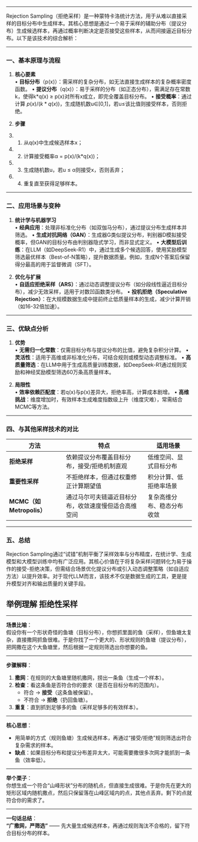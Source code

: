 
---

Rejection Sampling（拒绝采样）是一种蒙特卡洛统计方法，用于从难以直接采样的目标分布中生成样本。其核心思想是通过一个易于采样的辅助分布（提议分布）生成候选样本，再通过概率判断决定是否接受这些样本，从而间接逼近目标分布。以下是该技术的综合解析：

---

### **一、基本原理与流程**
1. **核心要素**  
   • **目标分布**（p(x)）：需采样的复杂分布，如无法直接生成样本的复杂概率密度函数。
   • **提议分布**（q(x)）：易于采样的分布（如正态分布），需满足存在常数k，使得k*q(x) ≥ p(x)对所有x成立，即完全覆盖目标分布。
   • **接受概率**：通过计算 $p(x)/(k*q(x))$，生成随机数u∈[0,1]，若u≤该比值则接受样本，否则拒绝。

2. **步骤**  
3. 1. 从q(x)中生成候选样本x；  
4. 2. 计算接受概率α = p(x)/(k*q(x))；  
5. 3. 生成随机数u，若u ≤ α则接受x，否则丢弃；  
6. 4. 重复直至获得足够样本。

---

### **二、应用场景与变种**
1. **统计学与机器学习**  
   • **经典应用**：处理非标准化分布（如双伽马分布），通过提议分布生成样本并筛选。
   • **生成对抗网络（GAN）**：生成器G类似提议分布，判别器D模拟接受概率，但GAN的目标分布由判别器隐式学习，而非显式定义。
   • **大模型后训练**：在LLM（如DeepSeek-R1）中，通过生成多个候选回答，使用奖励模型筛选最优样本（Best-of-N策略），提升数据质量。例如，生成N个答案后保留得分最高的用于监督微调（SFT）。

2. **优化与扩展**  
   • **自适应拒绝采样（ARS）**：通过动态调整提议分布（如分段线性逼近目标分布），减少无效采样，适用于对数凹函数类分布。
   • **投机拒绝（Speculative Rejection）**：在大规模数据生成中提前终止低质量样本的生成，减少计算开销（如16-32倍加速）。

---

### **三、优缺点分析**
1. **优势**  
   • **无需归一化常数**：仅需目标分布与提议分布的比值，避免复杂积分计算。
   • **灵活性**：适用于高维或非标准化分布，可结合规则或模型动态调整标准。
   • **高质量筛选**：在LLM中用于生成高质量训练数据，如DeepSeek-R1通过规则奖励和神经奖励模型筛选60万条高质量样本。

2. **局限性**  
   • **效率依赖匹配度**：若q(x)与p(x)差异大，拒绝率高，计算成本剧增。
   • **高维挑战**：维度增加时，有效样本生成难度指数级上升（维度灾难），常需结合MCMC等方法。

---

### **四、与其他采样技术的对比**
| **方法**            | **特点**                                                                 | **适用场景**               |
|---------------------|-------------------------------------------------------------------------|--------------------------|
| **拒绝采样**          | 依赖提议分布覆盖目标分布，接受/拒绝机制直观                              | 低维空间、显式目标分布        |
| **重要性采样**        | 不拒绝样本，但通过权重修正计算期望值                                     | 积分计算、低拒绝率场景        |
| **MCMC（如Metropolis）** | 通过马尔可夫链逼近目标分布，收敛速度慢但适合高维空间                     | 复杂高维分布、稳态分布收敛     |

---

### **五、总结**
Rejection Sampling通过“试错”机制平衡了采样效率与分布精度，在统计学、生成模型和大模型训练中均有广泛应用。其核心价值在于将复杂采样问题转化为易于操作的接受-拒绝决策，但需结合场景优化提议分布或引入动态调整策略（如自适应方法）以提升效率。对于现代LLM而言，该技术不仅是数据生成的工具，更是提升模型对齐和输出质量的关键手段。



## 举例理解 拒绝性采样

---

**场景比喻**：  
假设你有一个形状奇怪的鱼塘（目标分布），你想抓里面的鱼（采样），但鱼塘太复杂，直接撒网抓鱼很难。于是你找了一个更大的、形状规则的鱼塘（提议分布），把网撒在这个大鱼塘里，然后根据一定规则筛选出你想要的鱼。

---

**步骤解释**：  
1. **撒网**：在规则的大鱼塘里随机撒网，捞出一条鱼（生成一个样本）。  
2. **检查**：看这条鱼是否符合你的要求（是否在目标分布的范围内）。  
   - 符合 → **接受**（这条鱼被保留）。  
   - 不符合 → **拒绝**（扔回鱼塘）。  
3. **重复**：直到抓到足够多的鱼（采样足够多的有效样本）。

---

**核心思想**：  
- 用简单的方式（规则鱼塘）生成候选样本，再通过“接受/拒绝”规则筛选出符合复杂需求的样本。  
- **缺点**：如果目标分布和提议分布差异太大，可能需要撒很多次网才能抓到一条鱼（效率低）。

---

**举个栗子**：  
你想生成一个符合“山峰形状”分布的随机点，但直接生成很难。于是你先在更大的矩形区域内随机撒点，然后只保留落在山峰区域内的点，其他点丢弃。剩下的点就符合你的需求了。

---

**一句话总结**：  
**“广撒网，严筛选”** —— 先大量生成候选样本，再通过规则淘汰不合格的，留下符合目标分布的样本。